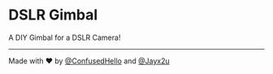 # DSLR Gimbal
A DIY Gimbal for a DSLR Camera!


<hr>

Made with ❤️ by [@ConfusedHello](https://github.com/confusedhello) and [@Jayx2u](https://github.com/jayx2u)
